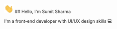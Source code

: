 <img src="https://github.com/sumitsharmacr/sumitsharmacr/blob/master/images/hello.gif" width="30px" alt="Hello hand" /> ## Hello, I'm Sumit Sharma

I'm a front-end developer with UI/UX design skills 💻

